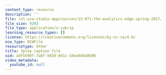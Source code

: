 ```yaml
---
content_type: resource
description: ''
file: /ol-ocw-studio-app/courses/15-071-the-analytics-edge-spring-2017/adf5590f7a8f503d841c10ea0dda8b96_Vd6yR63nfHY.vtt
file_size: 9393
file_type: application/x-subrip
learning_resource_types: []
license: https://creativecommons.org/licenses/by-nc-sa/4.0/
ocw_type: OCWFile
resourcetype: Other
title: 3play caption file
uid: adf5590f-7a8f-503d-841c-10ea0dda8b96
video_metadata:
  youtube_id: null
---
```


